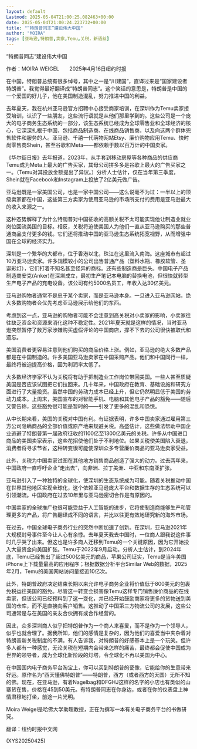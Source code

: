 ```yaml
---
layout: default
Lastmod: 2025-05-04T21:00:25.082463+00:00
date: 2025-05-04T21:00:24.223732+00:00
title: "“特朗普同志”建设伟大中国"
author: "MOIRA"
tags: [亚马逊,特朗普,卖家,Temu,关税，新语丝]
---
```


“特朗普同志”建设伟大中国

作者：MOIRA WEIGEL　　2025年4月16日纽约时报

在中国，特朗普总统有很多绰号，其中之一是“川建国”，直译过来是“国家建设者特朗普”。我觉得最好翻译成“特朗普同志”。这个笑话的意思是，特朗普是中国的一个爱国的好儿子，他在美国制造混乱，努力推进中国的利益。

去年夏天，我在杭州亚马逊官方招聘中心接受商家培训，在深圳作为Temu卖家接受培训，认识了一些朋友，这些流行语就是从他们那里学到的。这些公司是一个庞大的电子商务生态系统的一部分，该生态系统已经成为全球零售业和全球经济的核心，它深深扎根于中国，包括商品制造商、在线商品销售商，以及向这两个群体兜售软件和服务的人。亚马逊、千禧一代萌物网站Etsy、廉价购物应用Temu、快时尚零售商Shein，甚至谷歌和Meta——都依赖于数以百万计的中国卖家。

《华尔街日报》去年报道，2023年，从手套到移动房屋等各种商品的供应商Temu成为Meta上最大的广告买家，其母公司拼多多是谷歌上最大的广告买家之一。（Temu对其投放金额提出了异议。）分析人士估计，仅在当年第三季度，Shein就在Facebook和Instagram上投放了2亿美元做广告。

亚马逊既是一家美国公司，也是一家中国公司——这么说毫不为过：一半以上的顶级卖家都在中国，这些第三方卖家为使用亚马逊的市场所支付的费用是亚马逊最大的收入来源之一。

这种态势解释了为什么特朗普对中国征收的高额关税不太可能实现他让制造业就业岗位回流美国的目标。相反，关税将迫使美国人为他们一直从亚马逊购买的那些普通商品支付更多的钱。它们还将推动中国的亚马逊生态系统拓宽视野，从而增强中国在全球的经济实力。

深圳是一个繁华的大都市，位于香港以北，珠江在这里流入南海。这座城市有超过10万亚马逊卖家。许多规模较小的公司出售普通产品（塑料水瓶、橡胶软管、圣诞彩灯），它们打着不知名甚至怪异的商标。还有些制造商是巨头。中国电子产品制造商安克(Anker)在深圳成立，最初生产笔记本电脑的替换电池，但很快就转型生产电子产品的充电设备。该公司有约5000名员工，年收入达30亿美元。

亚马逊购物者通常不是忠于某个卖家，而是亚马逊本身。一旦进入亚马逊网站，绝大多数购物者会优先考虑亚马逊展示给他们的东西。

考虑到这一点，亚马逊的购物者可能不会注意到高关税对小卖家的影响，小卖家往往缺乏资金和资源来消化这种不稳定性。2021年夏天就是这样的情况，当时亚马逊突然暂停了数万家涉嫌购买虚假评论的中国商店，撑不下去的公司很快被取代和遗忘。

美国消费者更容易注意到他们购买的商品价格上涨。例如，亚马逊的绝大多数产品都是在中国制造的。许多美国亚马逊卖家在中国采购产品。他们和中国同行一样，最终将被迫提高价格，因为利润率太低了。

大多数经济学家不认为关税将有助于把制造业工作岗位带回美国。一些人甚至质疑美国是否应该试图把它们拉回来。几十年来，中国政府在教育、基础设施和研究方面进行了大量投资。虽然中国的劳动力成本已经上升，但它仍然明显低于美国的劳动力成本。上周末，美国宣布的对智能手机、电脑和其他电子产品的豁免——随后又警告称，这些豁免很可能是暂时的——引发了更多的混乱和恐慌。

从中长期来看，美国的关税对中国有利。有证据表明，许多中国卖家通过雇用第三方公司隐瞒商品的全部价值或原产地来规避关税。高盛估计，这些做法帮助中国企业逃避了特朗普第一届政府征收的1100亿至1300亿美元的关税。许多从中国进口商品的美国卖家表示，这些花招使他们处于不利地位。如果关税使美国陷入衰退，消费者将寻求节省，这种转变很可能使深圳众多专营廉价商品的亚马逊卖家受益。

此外，关税为中国卖家试图在其他地方销售商品创造了强大的动力。过去两年来，中国政府一直呼吁企业“走出去”，向非洲、拉丁美洲、中亚和东南亚扩张。

亚马逊引入了一种独特的全球化，使深圳的生态系统成为可能。随着关税推动中国在世界其他地区实现全球化，这个依赖亚马逊庞大平台和数据生存的生态系统可以引领潮流。中国政府在过去10年里与亚马逊密切合作是有原因的。

中国卖家的全球推广也很可能受益于人工智能的进步，它将使制造商能够生产和管理更多的产品，将广告翻译成不同的语言，并比以往更有效地研究新的海外市场。

在过去，中国全球电子商务行业的突然中断加速了创新。在深圳，亚马逊2021年大规模封号事件至今让人心有余悸。去年夏天我去中国时，一位商人跟我说这件事时几乎哭了出来。但这也是许多商人迁移到Temu的一个关键原因，因为它开始投入大量资金向美国扩张。Temu于2022年9月启动。分析人士估计，到2024年底，Temu已经售出了超过500亿美元的商品，苹果公司证实，Temu是当年美国iPhone上下载量最高的应用程序；根据数据分析平台Similar Web的数据，2025年2月，Temu的美国网站访问量接近10亿次。

此外，特朗普政府决定结束长期以来允许电子商务企业将价值低于800美元的包裹免税运往美国的豁免。尽管这一转变会损害像Temu这样专门销售廉价商品的在线卖家，但该公司已经预料到了这一变化，并已经开始鼓励商家将更多的货物送到美国的仓库，而不是直接向客户销售。这推动了中国第三方物流公司的发展，这些公司通常是与在美国的亲友合伙拥有或合作经营的。

因此，众多深圳商人似乎把特朗普作为一个商人来喜爱，而不是作为一个领导人，似乎也就合理了。据我所知，他们的感情是复杂的，因为他们的喜爱当中夹杂着对特朗普新关税制度的不满。有人告诉我，对特朗普的好感基本上是一个玩笑。但许多人都有一种感觉，无论关税在短期内会带来怎样的痛苦，最终都会促使中国成为世界的领导者，成为全球化新阶段的灯塔，令全球化不再以美国为中心。

在中国国内电子商务平台淘宝上，你可以买到特朗普的瓷像，它能给你的生意带来好运。原作名为“西天懂佛特朗普”——特朗普，西方（或者西方的天国）无所不知的佛。现在，在亚马逊，有着Nagelbag和DFGHJ这样的名字的小店也有类似的山寨货在售，价格在45到50美元。有特朗普同志在你身边，或者在你的仪表盘上神情肃穆地打坐，前途一片光明。

Moira Weigel是哈佛大学助理教授，正在为撰写一本有关电子商务平台的书做研究。

翻译：纽约时报中文网

(XYS20250425)

